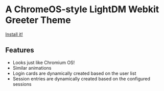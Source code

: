 # A ChromeOS-style LightDM Webkit Greeter Theme

[Install it!](https://github.com/legostax/lightdm-webkit-chromium/wiki/Installation)

## Features

- Looks just like Chromium OS!
- Similar animations
- Login cards are dynamically created based on the user list
- Session entries are dynamically created based on the configured sessions
